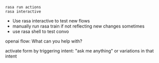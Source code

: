 ```shell
rasa run actions
rasa interactive
```

* Use rasa interactive to test new flows
* manually run rasa train if not reflecting new changes sometimes
* use rasa shell to test convo

openai flow: 
What can you help with?

activate form by triggering intent: "ask me anything" or variations in that intent